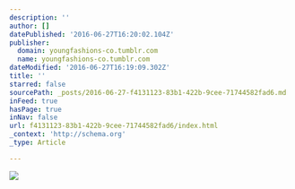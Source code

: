 ```yaml
---
description: ''
author: []
datePublished: '2016-06-27T16:20:02.104Z'
publisher:
  domain: youngfashions-co.tumblr.com
  name: youngfashions-co.tumblr.com
dateModified: '2016-06-27T16:19:09.302Z'
title: ''
starred: false
sourcePath: _posts/2016-06-27-f4131123-83b1-422b-9cee-71744582fad6.md
inFeed: true
hasPage: true
inNav: false
url: f4131123-83b1-422b-9cee-71744582fad6/index.html
_context: 'http://schema.org'
_type: Article

---
```

![](https://66.media.tumblr.com/f9776e5f5a4a9c5de294fd23e838ebde/tumblr_nmgv0dpzAm1swmrupo1_500.jpg)